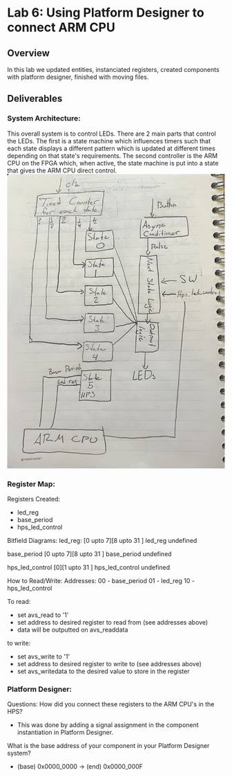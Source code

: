 # Lab 6: Using Platform Designer to connect ARM CPU

## Overview
In this lab we updated entities, instanciated registers, created components with platform designer, finished with moving files. 

## Deliverables
### System Architecture:
This overall system is to control LEDs. There are 2 main parts that control the LEDs. The first is a state machine which influences timers such that each state displays a different pattern which is updated at different times depending on that state's requirements. The second controller is the ARM CPU on the FPGA which, when active, the state machine is put into a state that gives the ARM CPU direct control.
![block diagram](assets/updated_block_diagram.jpg)

### Register Map:
Registers Created:
- led_reg
- base_period
- hps_led_control

Bitfield Diagrams:
led_reg:      [0 upto 7][8 upto 31                      ]
               led_reg    undefined

base_period   [0 upto 7][8 upto 31                      ]
             base_period  undefined

hps_led_control [0][1 upto 31                           ]
         hps_led_control  undefined

How to Read/Write:
Addresses:
00 - base_period
01 - led_reg
10 - hps_led_control

To read:
- set avs_read to '1'
- set address to desired register to read from (see addresses above)
- data will be outputted on avs_readdata

to write:
- set avs_write to '1'
- set address to desired register to write to (see addresses above)
- set avs_writedata to the desired value to store in the register

### Platform Designer:
Questions:
How did you connect these registers to the ARM CPU's in the HPS?
- This was done by adding a signal assignment in the component instantiation in Platform Designer.

What is the base address of your component in your Platform Designer system?
- (base) 0x0000_0000 -> (end) 0x0000_000F

